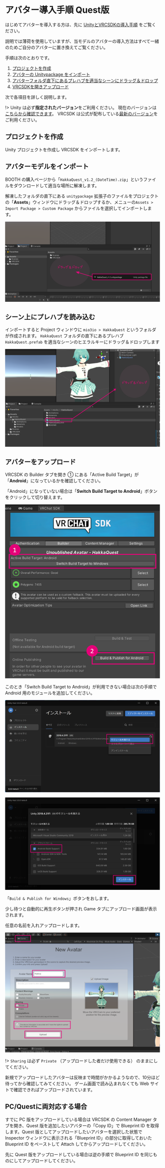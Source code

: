 # アバター導入手順 Quest版

はじめてアバターを導入する方は、先に [UnityとVRCSDKの導入手順](vrcsdk.md) をご覧ください。

説明では薄荷を使用していますが、当モデルのアバターの導入方法はすべて一緒のためご自分のアバターに置き換えてご覧ください。

手順は次のとおりです。

1. [プロジェクトを作成](setup_quest.md?id=プロジェクトを作成)
2. [アバターの Unitypackage をインポート](setup_quest.md?id=アバターモデルをインポート)
3. [アバターフォルダ直下にあるプレハブを適当なシーンにドラッグ＆ドロップ](setup_quest.md?id=シーン上にプレハブを読み込む)
4. [VRCSDKを開きアップロード](setup_quest.md?id=アバターをアップロード)

次で各項目を詳しく説明します。

!> Unity は必ず**指定されたバージョン**をご利用ください。
現在のバージョンは[こちらから確認できます](https://docs.vrchat.com/docs/current-unity-version)。
VRCSDK は公式が配布している[最新のバージョン](https://vrchat.com/home/download)をご利用ください。

## プロジェクトを作成

Unity プロジェクトを作成し VRCSDK をインポートします。

## アバターモデルをインポート

BOOTH の購入ページから「`HakkaQuest_v1.2_(DateTime).zip`」というファイルをダウンロードして適当な場所に解凍します。

解凍したフォルダの直下にある `unitypackage` 拡張子のファイルをプロジェクトの「**Assets**」ウィンドウにドラッグ＆ドロップするか、メニューの`Assets > Import Package > Custom Package` からファイルを選択してインポートします。

![](images/setup_quest01.png ':class=ss')

## シーン上にプレハブを読み込む

インポートすると Project ウィンドウに `mio3io > HakkaQuest` というフォルダが作成されます。
`HakkaQuest` フォルダの直下にあるプレハブ `HakkaQuest.prefab` を適当なシーンのヒエラルキーにドラッグ＆ドロップします

![](images/setup_quest02.png ':class=ss')

## アバターをアップロード

VRCSDK の Builder タブを開き ① にある「Active Build Target」が「**Android**」になっているかを確認してください。

「Android」になっていない場合は「**Switch Build Target to Android**」ボタンをクリックして切り替えます。

![](images/setup_quest03.png ':class=ss :size=450')

このとき「Switch Build Target to Android」が利用できない場合は次の手順で Android 用のモジュールを追加してください。

![](images/setup_quest04.png ':class=ss :size=800')

![](images/setup_quest05.png ':class=ss :size=800')

「`Build & Publish for Windows`」ボタンをおします。

少し待つと自動的に再生ボタンが押され Game タブにアップロード画面が表示されます。

任意の名前を入れアップロードします。

![](images/setup_pc04.png ':class=ss')

!> `Sharing` は必ず `Private` （アップロードした者だけ使用できる） のままにしてください。

新規でアップロードしたアバターは反映まで時間がかかるようなので、10分ほど待ってから確認してみてください。
ゲーム画面で読み込まれなくても Web サイトで確認できればアップロードされています。

## PC/Questに両対応する場合

すでに PC 版をアップロードしている場合は VRCSDK の Content Manager タブを開き、Quest 版を追加したいアバターの「Copy ID」で  Blueprint ID を取得します。Quest 版としてアップロードしたいアバターを選択した状態で Inspector ウィンドウに表示される「Blueprint ID」の部分に取得しておいた  Blueprint ID をペーストして Attach してからアップロードしてください。

先に Quest 版をアップロードしている場合は逆の手順で Blueprint ID を同じものにしてアップロードしてください。
